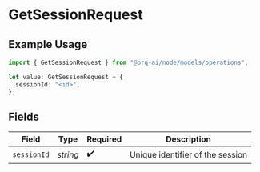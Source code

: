 # GetSessionRequest

## Example Usage

```typescript
import { GetSessionRequest } from "@orq-ai/node/models/operations";

let value: GetSessionRequest = {
  sessionId: "<id>",
};
```

## Fields

| Field                            | Type                             | Required                         | Description                      |
| -------------------------------- | -------------------------------- | -------------------------------- | -------------------------------- |
| `sessionId`                      | *string*                         | :heavy_check_mark:               | Unique identifier of the session |